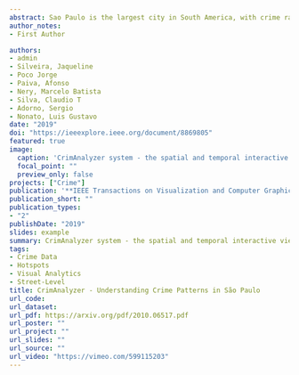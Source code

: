 ```yaml
---
abstract: Sao Paulo is the largest city in South America, with crime rates that reflect its size. The number and type of crimes vary considerably around the city, assuming different patterns depending on urban and social characteristics of each particular location. Previous works have mostly focused on the analysis of crimes with the intent of uncovering patterns associated to social factors, seasonality, and urban routine activities. Therefore, those studies and tools are more global in the sense that they are not designed to investigate specific regions of the city such as particular neighborhoods, avenues, or public areas. Tools able to explore specific locations of the city are essential for domain experts to accomplish their analysis in a bottom-up fashion, revealing how urban features related to mobility, passersby behavior, and presence of public infrastructures (e.g., terminals of public transportation and schools) can influence the quantity and type of crimes. In this paper, we present CrimAnalyzer, a visual analytic tool that allows users to study the behavior of crimes in specific regions of a city. The system allows users to identify local hotspots and the pattern of crimes associated to them, while still showing how hotspots and corresponding crime patterns change overtime. CrimAnalyzer has been developed from the needs of a team of experts in criminology and deals with three major challenges i) flexibility to explore local regions and understand their crime patterns, ii) identification of spatial crime hotspots that might not be the most prevalent ones in terms of the number of crimes but that are important enough to be investigated, and iii) understand the dynamic of crime patterns overtime. The effectiveness and usefulness of the proposed system are demonstrated by qualitative and quantitative comparisons as well as by case studies run by domain experts involving real data. The experiments show the capability of CrimAnalyzer in identifying crime-related phenomena.
author_notes:
- First Author

authors:
- admin
- Silveira, Jaqueline
- Poco Jorge 
- Paiva, Afonso 
- Nery, Marcelo Batista 
- Silva, Claudio T 
- Adorno, Sergio 
- Nonato, Luis Gustavo
date: "2019"
doi: "https://ieeexplore.ieee.org/document/8869805"
featured: true
image: 
  caption: 'CrimAnalyzer system - the spatial and temporal interactive views enable the exploration of local regions while revealing their criminal patternsover time.'
  focal_point: ""
  preview_only: false
projects: ["Crime"]
publication: '**IEEE Transactions on Visualization and Computer Graphics**'
publication_short: ""
publication_types:
- "2"
publishDate: "2019"
slides: example
summary: CrimAnalyzer system - the spatial and temporal interactive views enable the exploration of local regions while revealing their criminal patternsover time.
tags:
- Crime Data
- Hotspots
- Visual Analytics
- Street-Level
title: CrimAnalyzer - Understanding Crime Patterns in São Paulo
url_code: 
url_dataset: 
url_pdf: https://arxiv.org/pdf/2010.06517.pdf
url_poster: ""
url_project: ""
url_slides: ""
url_source: ""
url_video: "https://vimeo.com/599115203"
---
```

